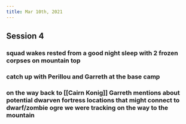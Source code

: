```yaml
---
title: Mar 10th, 2021
---
```


## Session 4
### squad wakes rested from a good night sleep with 2 frozen corpses on mountain top
### catch up with Perillou and Garreth at the base camp
### on the way back to [[Cairn Konig]] Garreth mentions about potential dwarven fortress locations that might connect to dwarf/zombie ogre we were tracking on the way to the mountain
